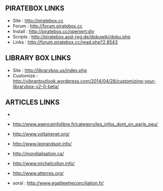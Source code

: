 ## PIRATEBOX LINKS ##
* Site      : http://piratebox.cc
* Forum     : http://forum.piratebox.cc
* Install   : http://piratebox.cc/openwrt:diy
* Scripts   : http://piratebox.aod-rpg.de/dokuwiki/doku.php
* Links     : http://forum.piratebox.cc/read.php?2,8543

## LIBRARY BOX LINKS ##
* Site      : http://librarybox.us/index.php
* Customize : http://vibrantoutlook.wordpress.com/2014/04/28/customizing-your-librarybox-v2-0-beta/




## ARTICLES LINKS ##
* 
* http://www.agenceinfolibre.fr/category/les_infos_dont_on_parle_peu/
* http://www.voltairenet.org/
* http://www.legrandsoir.info/
* http://mondialisation.ca/
* http://www.michelcollon.info/
* http://www.atterres.org/

* soral : http://www.egaliteetreconciliation.fr/
